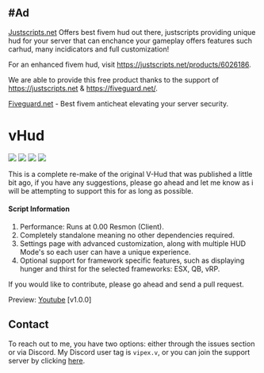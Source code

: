 ## #Ad

[Justscripts.net](https://justscripts.net/products/6026186) Offers best fivem hud out there, justscripts providing unique hud for your server that can enchance your gameplay offers features such carhud, many incidicators and full customization!

For an enhanced fivem hud, visit https://justscripts.net/products/6026186.

We are able to provide this free product thanks to the support of https://justscripts.net & https://fiveguard.net/.

[Fiveguard.net](https://fiveguard.net/)  - Best fivem anticheat elevating your server security.

# vHud

![](https://img.shields.io/github/downloads/vipexv/vHud/total?logo=github)
![](https://img.shields.io/github/downloads/vipexv/vHud/latest/total?logo=github)
![](https://img.shields.io/github/contributors/vipexv/vHud?logo=github)
![](https://img.shields.io/github/v/release/vipexv/vHud?logo=github) 

This is a complete re-make of the original V-Hud that was published a little bit ago, if you have any suggestions, please go ahead and let me know as i will be attempting to support this for as long as possible.

#### **Script Information**
1. Performance: Runs at 0.00 Resmon (Client).
2. Completely standalone meaning no other dependencies required.
3. Settings page with advanced customization, along with multiple HUD Mode's so each user can have a unique experience.
4. Optional support for framework specific features, such as displaying hunger and thirst for the selected frameworks: ESX, QB, vRP.

If you would like to contribute, please go ahead and send a pull request.

Preview: [Youtube](https://youtu.be/5iC0X2GKN_U) [v1.0.0]

## Contact

To reach out to me, you have two options: either through the issues section or via Discord. My Discord user tag is `vipex.v`, or you can join the support server by clicking [here](https://discord.gg/QZgyyBkUkp).

